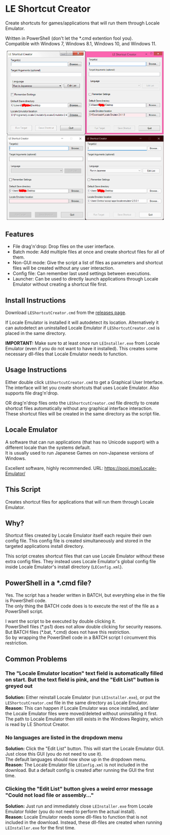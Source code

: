 # LE Shortcut Creator
Create shortcuts for games/applications that will run them through Locale Emulator.

Written in PowerShell (don't let the \*.cmd extention fool you).  
Compatible with Windows 7, Windows 8.1, Windows 10, and Windows 11.

<p align="center"><img src="screenshot-win7.png?raw=true" alt="Windows 7" width="49%" /><img src="screenshot-win81.png?raw=true" alt="Windows 8.1" width="49%" /><img src="screenshot-win10.png?raw=true" alt="Windows 10" width="49%" /><img src="screenshot-win11.png?raw=true" alt="Windows 11" width="49%" /></p>

## Features
- File drag'n'drop: Drop files on the user interface.
- Batch mode: Add multiple files at once and create shortcut files for all of them.
- Non-GUI mode: Give the script a list of files as parameters and shortcut files will be created without any user interaction.
- Config file: Can remember last used settings between executions.
- Launcher: Can be used to directly launch applications through Locale Emulator without creating a shortcut file first.

## Install Instructions
Download `LEShortcutCreator.cmd` from the [releases page](https://github.com/Svintooo/LEShortcutCreator/releases).

If Locale Emulator is installed it will autodetect its location. Alternatively
it can autodetect an uninstalled Locale Emulator if `LEShortcutCreator.cmd` is
placed in the same directory.

**IMPORTANT:** Make sure to at least once run `LEInstaller.exe` from Locale Emulator (even if you do not want to have it installed). This creates some necessary dll-files that Locale Emulator needs to function.

## Usage Instructions
Either double click `LEShortcutCreator.cmd` to get a Graphical User Interface.  
The interface will let you create shortcuts that uses Locale Emulator.
Also supports file drag'n'drop.

OR drag'n'drop files onto the `LEShortcutCreator.cmd` file directly to create
shortcut files automatically without any graphical interface interaction. These
shortcut files will be created in the same directory as the script file.


## Locale Emulator
A software that can run applications (that has no Unicode support)
with a different locale than the systems default.  
It is usually used to run Japanese Games on non-Japanese versions of
Windows.

Excellent software, highly recommended.
URL: https://pooi.moe/Locale-Emulator/


## This Script
Creates shortcut files for applications that will run them through
Locale Emulator.


## Why?
Shortcut files created by Locale Emulator itself each require their own
config file. This config file is created simultaneously and stored
in the targeted applications install directory.

This script creates shortcut files that can use Locale Emulator
without these extra config files. They instead uses Locale Emulator's
global config file inside Locale Emulator's install directory (`LEConfig.xml`).


## PowerShell in a \*.cmd file?
Yes. The script has a header written in BATCH, but everything else in the file is PowerShell code.  
The only thing the BATCH code does is to execute the rest of the file as a PowerShell script.

I want the script to be executed by double clicking it.  
PowerShell files (\*.ps1) does not allow double clicking for security reasons.  
But BATCH files (\*.bat, \*.cmd) does not have this restriction.  
So by wrapping the PowerShell code in a BATCH script I circumvent this restriction.


## Common Problems

### The "Locale Emulator location" text field is automatically filled on start. But the text field is pink, and the "Edit List" button is greyed out
**Solution:** Either reinstall Locale Emulator (run `LEInstaller.exe`), or put the `LEShortcutCreator.cmd` file in the same directory as Locale Emulator.  
**Reason:** This can happen if Locale Emulator was once installed, and later the Locale Emulator files were moved/deleted without uninstalling it first. The path to Locale Emulator then still exists in the Windows Registry, which is read by LE Shortcut Creator.

### No languages are listed in the dropdown menu
**Solution:** Click the "Edit List" button. This will start the Locale Emulator GUI.  
Just close this GUI (you do not need to use it).  
The default languages should now show up in the dropdown menu.  
**Reason:** The Locale Emulator file `LEConfig.xml` is not included in the download. But a default config is created after running the GUI the first time.

### Clicking the "Edit List" button gives a weird error message "Could not load file or assembly..."
**Solution:** Just run and immediately close `LEInstaller.exe` from Locale Emulator folder (you do not need to perform the actual install).  
**Reason:** Locale Emulator needs some dll-files to function that is not included in the download. Instead, these dll-files are created when running `LEInstaller.exe` for the first time.
